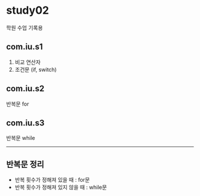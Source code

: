 # study02
학원 수업 기록용

## com.iu.s1
1. 비교 연산자
2. 조건문 (if, switch)


## com.iu.s2
반복문 for


## com.iu.s3
반복문 while

<hr>

## 반복문 정리
<ul>
  <li>반복 횟수가 정해져 있을 때 : for문 </li>
  <li>반복 횟수가 정해져 있지 않을 때 : while문 </li>
</ul>
